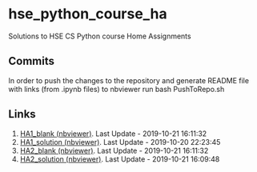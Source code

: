 # hse_python_course_ha 
 Solutions to HSE CS Python course Home Assignments 
 ## Commits 
 In order to push the changes to the repository and generate README file with links (from .ipynb files) to nbviewer run 
 bash PushToRepo.sh 
 ## Links 
 1. [HA1_blank (nbviewer)](https://nbviewer.jupyter.org/github/glebkrapivin/hse_python_course_ha/blob/master/./HA1/HA1_blank.ipynb). Last Update - 2019-10-21 16:11:32 
 1. [HA1_solution (nbviewer)](https://nbviewer.jupyter.org/github/glebkrapivin/hse_python_course_ha/blob/master/./HA1/HA1_solution.ipynb). Last Update - 2019-10-20 22:23:45 
 1. [HA2_blank (nbviewer)](https://nbviewer.jupyter.org/github/glebkrapivin/hse_python_course_ha/blob/master/./HA2/HA2_blank.ipynb). Last Update - 2019-10-21 16:11:32 
 1. [HA2_solution (nbviewer)](https://nbviewer.jupyter.org/github/glebkrapivin/hse_python_course_ha/blob/master/./HA2/HA2_solution.ipynb). Last Update - 2019-10-21 16:09:48 

